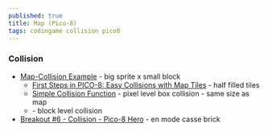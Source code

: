 ```yaml
---
published: true
title: Map (Pico-8)
tags: codingame collision pico8
---
```

> 

### Collision

- [Map-Collision Example](https://www.lexaloffle.com/bbs/?tid=46181) - big sprite x small block
	- [First Steps in PICO-8: Easy Collisions with Map Tiles](http://gamedev.docrobs.co.uk/first-steps-in-pico-8-easy-collisions-with-map-tiles) - half filled tiles
	- [Simple Collision Function](https://www.lexaloffle.com/bbs/?tid=3116) - pixel level box collision - same size as map
	- []() - block level collision
- [Breakout #6 - Collision - Pico-8 Hero](https://www.youtube.com/watch?v=ejDC-aIgVIE) - en mode casse brick
